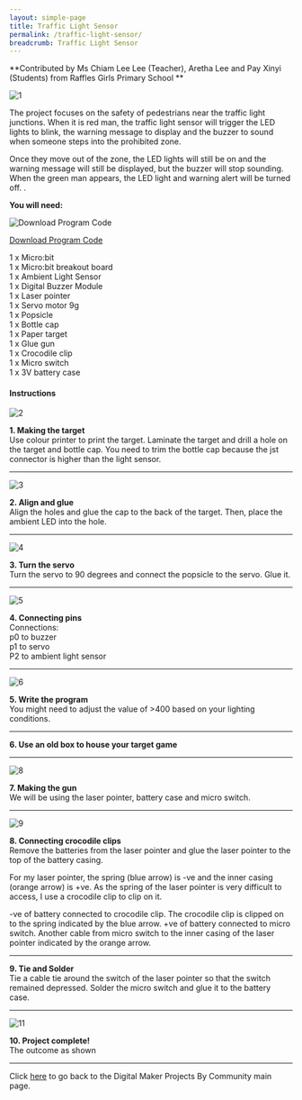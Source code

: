 ```yaml
---
layout: simple-page
title: Traffic Light Sensor
permalink: /traffic-light-sensor/
breadcrumb: Traffic Light Sensor
---
```

**Contributed by Ms Chiam Lee Lee (Teacher), Aretha Lee and Pay Xinyi (Students) from Raffles Girls Primary School **

![1](/images/in-schools/digital-maker/projects/fun-and-games/laser-gun/laser-gun.jpg)

The project focuses on the safety of pedestrians near the traffic light junctions. When it is red man, the traffic light sensor will trigger the LED lights to blink, the warning message to display and the buzzer to sound when someone steps into the prohibited zone.

 

Once they move out of the zone, the LED lights will still be on and the warning message will still be displayed, but the buzzer will stop sounding. When the green man appears, the LED light and warning alert will be turned off. .<br>

**You will need:**<br>

![Download Program Code](/images/in-schools/digital-maker/projects/fun-and-games/laser-gun/laser-gun.jpg)<br>

<a href="https://www.youtube.com/watch?v=FLZVTazZZ4c&feature=youtu.be" target="_blank">Download Program Code</a><br>

1 x Micro:bit<br>
1 x Micro:bit breakout board<br>
1 x Ambient Light Sensor<br> 
1 x Digital Buzzer Module<br>
1 x Laser pointer<br>
1 x Servo motor 9g<br>
1 x Popsicle<br>
1 x Bottle cap<br>
1 x Paper target<br>
1 x Glue gun<br>
1 x Crocodile clip<br>
1 x Micro switch<br>
1 x 3V battery case<br>

#### Instructions

![2](/images/in-schools/digital-maker/projects/fun-and-games/laser-gun/laser-gun1.jpg)

**1.  Making the target** <br>Use colour printer to print the target. Laminate the target and drill a hole on the target and bottle cap. You need to trim the bottle cap because the jst connector is higher than the light sensor.<br>

---

![3](/images/in-schools/digital-maker/projects/fun-and-games/laser-gun/laser-gun2.jpg)

**2.  Align and glue** <br>Align the holes and glue the cap to the back of the target. Then, place the ambient LED into the hole.<br>

---

![4](/images/in-schools/digital-maker/projects/fun-and-games/laser-gun/laser-gun3.jpg)

**3. Turn the servo** <br>Turn the servo to 90 degrees and connect the popsicle to the servo. Glue it.<br>

---

![5](/images/in-schools/digital-maker/projects/fun-and-games/laser-gun/laser-gun4.jpg)

**4. Connecting pins**<br>Connections: 
<br>p0 to buzzer
<br>p1 to servo
<br>P2 to ambient light sensor<br>

---

![6](/images/in-schools/digital-maker/projects/fun-and-games/laser-gun/laser-gun5.png)

**5. Write the program**<br>You might need to adjust the value of >400 based on your lighting conditions.<br>

---

**6. Use an old box to house your target game**<br>

---

![8](/images/in-schools/digital-maker/projects/fun-and-games/laser-gun/laser-gun6.jpg)

**7. Making the gun**<br>We will be using the laser pointer, battery case and micro switch.<br>

---

![9](/images/in-schools/digital-maker/projects/fun-and-games/laser-gun/laser-gun7.png)

**8. Connecting crocodile clips**<br>Remove the batteries from the laser pointer and glue the laser pointer to the top of the battery casing.

For my laser pointer, the spring (blue arrow) is -ve and the inner casing (orange arrow) is +ve. As the spring of the laser pointer is very difficult to access, I use a crocodile clip to clip on it.
 
-ve of battery connected to crocodile clip. The crocodile clip is clipped on to the spring indicated by the blue arrow. +ve of battery connected to micro switch. Another cable from micro switch to the inner casing of the laser pointer indicated by the orange arrow.<br>

---

**9. Tie and Solder**<br>Tie a cable tie around the switch of the laser pointer so that the switch remained depressed. Solder the micro switch and glue it to the battery case.<br>

---

![11](/images/in-schools/digital-maker/projects/fun-and-games/laser-gun/laser-gun8.jpg)

**10. Project complete!**<br>The outcome as shown<br>

---

Click [here](/in-schools/digital-maker/projects/) to go back to the Digital Maker Projects By Community main page.
